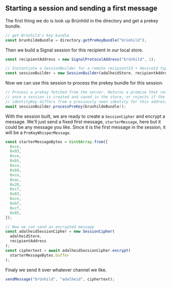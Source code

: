 ## Starting a session and sending a first message

The first thing we do is look up Brünhild in the directory and get a prekey bundle.

```typescript
// get Brünhild's key bundle
const brunhildeBundle = directory.getPreKeyBundle("brünhild");
```

Then we build a Signal session for this recipient in our local store.

```typescript
const recipientAddress = new SignalProtocolAddress("brünhild", 1);

// Instantiate a SessionBuilder for a remote recipientId + deviceId tuple.
const sessionBuilder = new SessionBuilder(adalheidStore, recipientAddress);
```

Now we can use this session to process the prekey bundle for this session.

```typescript
// Process a prekey fetched from the server. Returns a promise that resolves
// once a session is created and saved in the store, or rejects if the
// identityKey differs from a previously seen identity for this address.
await sessionBuilder.processPreKey(brunhildeBundle!);
```

With the session built, we are ready to create a `SessionCipher` and encrypt a message. We'll just
send a fixed first message, `starterMessage`, here but it could be any message you like.
Since it is the first message in the session, it will be a `PreKeyWhisperMessage`.

```typescript
const starterMessageBytes = Uint8Array.from([
  0xce,
  0x93,
  0xce,
  0xb5,
  0xce,
  0xb9,
  0xce,
  0xac,
  0x20,
  0xcf,
  0x83,
  0xce,
  0xbf,
  0xcf,
  0x85,
]);

// Now we can send an encrypted message
const adalheidSessionCipher = new SessionCipher(
  adalheidStore,
  recipientAddress
);
const ciphertext = await adalheidSessionCipher.encrypt(
  starterMessageBytes.buffer
);
```

Finaly we send it over whatever channel we like.

```typescript
sendMessage("brünhild", "adalheid", ciphertext);
```

